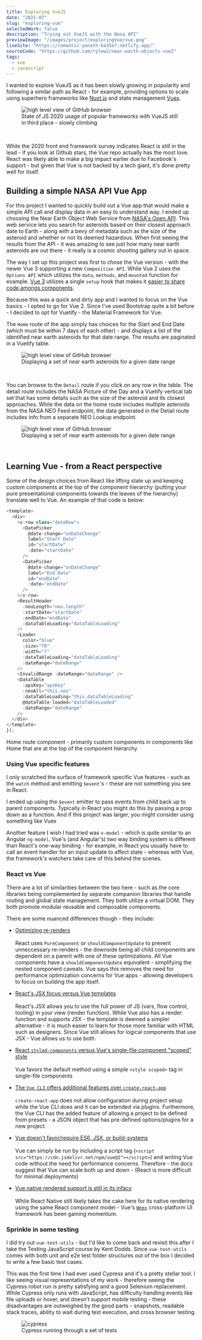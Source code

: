 ```yaml
---
title: Exploring VueJS
date: "2021-07"
slug: "exploring-vue"
selectedWork: false
description: "Trying out VueJS with the Nasa API"
previewImage: "/images/project/exploringVue/vue.png"
liveSite: "https://romantic-yonath-ba35e7.netlify.app/"
sourceCode: "https://github.com/rylew2/near-earth-objects-vue2"
tags:
  - vue
  - javascript
---
```


I wanted to explore VueJS as it has been slowly growing in popularity and following a similar path as React - for example, providing options to scale using superhero frameworks like <a href="https://nuxtjs.org/">Nuxt.js</a> and state management <a href="https://vuex.vuejs.org/">Vuex</a>.

<figure class="image">
  <Image src="/images/project/exploringVue/comparison.png" alt="high level view of GitHub browser">
  <figcaption>State of JS 2020 usage of popular frameworks with VueJS still in third place - slowly climbing</figcaption>
</figure>
<br />

While the 2020 front end framework survey indicates React is still in the lead - if you look at Github stars, the Vue repo actually has the most love. React was likely able to make a big impact earlier due to Facebook's support - but given that Vue is not backed by a tech giant, it's done pretty well for itself.

## Building a simple NASA API Vue App

For this project I wanted to quickly build out a Vue app that would make a simple API call and display data in an easy to understand way. I ended up choosing the Near Earth Object Web Service from <a href="https://api.nasa.gov/">NASA's Open API</a>. This web service lets you search for asteroids based on their closest approach date to Earth - along with a bevy of metadata such as the size of the asteroid and whether or not its deemed hazardous. When first seeing the results from the API - it was amazing to see just how many near earth asteroids are out there - it really is a cosmic shooting gallery out in space.

The way I set up this project was first to chose the Vue version - with the newer Vue 3 supporting a new `Composition API`. While Vue 2 uses the `Options API` which utilizes the `data`, `methods`, and `mounted` function for example. <a href="https://markus.oberlehner.net/blog/vue-3-composition-api-vs-options-api/">Vue 3</a> utilizes a single `setup` hook that makes it <a href="https://markus.oberlehner.net/blog/vue-3-composition-api-vs-options-api/">easier to share code amongs components</a>.

Because this was a quick and dirty app and I wanted to focus on the Vue basics - I opted to go for Vue 2. Since I've used Bootstrap quite a bit before - I decided to opt for Vuetify - the Material Framework for Vue.

The `Home` route of the app simply has choices for the Start and End Date (which must be within 7 days of each other) - and displays a list of the identified near earth asteroids for that date range. The results are paginated in a Vuetify table.

<figure class="image">
  <Image src="/images/project/exploringVue/home.png" alt="high level view of GitHub browser">
  <figcaption>Displaying a set of near earth asteroids for a given date range</figcaption>
</figure>
<br />

You can browse to the `Detail` route if you click on any row in the table. The detail route includes the NASA Picture of the Day and a Vuetify vertical tab set that has some details such as the size of the asteroid and its closest approaches. While the data on the home route includes multiple asteroids from the NASA NEO Feed endpoint, the data generated in the Detail route includes info from a separate NEO Lookup endpoint.

<figure class="image">
  <Image src="/images/project/exploringVue/detail.png" alt="high level view of GitHub browser">
  <figcaption>Displaying a set of near earth asteroids for a given date range</figcaption>
</figure>
<br />

## Learning Vue - from a React perspective

Some of the design choices from React like lifting state up and keeping custom components at the top of the component hierarchy (putting your pure presentational components towards the leaves of the hierarchy) translate well to Vue. An example of that code is below:

```js
<template>
  <div>
    <v-row class="dateRow">
      <DatePicker
        @date-change="onDateChange"
        label="Start Date"
        id="startDate"
        :date="startDate"
      />
      <DatePicker
        @date-change="onDateChange"
        label="End Date"
        id="endDate"
        :date="endDate"
      />
    </v-row>
    <ResultHeader
      :neoLength="neo.length"
      :startDate="startDate"
      :endDate="endDate"
      :dataTableLoading="dataTableLoading"
    />
    <Loader
      color="blue"
      :size="70"
      :width="7"
      :dataTableLoading="dataTableLoading"
      :dateRange="dateRange"
    />
    <InvalidRange :dateRange="dateRange" />
    <DataTable
      :apiKey="apiKey"
      :neoAll="this.neo"
      :dataTableLoading="this.dataTableLoading"
      @dataTable-loaded="dataTableLoaded"
      :dateRange="dateRange"
    />
  </div>
</template>
});
```

  <figcaption>Home route component - primarily custom components in components like Home that are at the top of the component hierarchy</figcaption>

### Using Vue specific features

I only scratched the surface of framework specific Vue features - such as the `watch` method and emitting `$event`'s - these are not something you see in React.

I ended up using the `$event` emitter to pass events from child back up to parent components. Typically in React you might do this by passing a prop down as a function. And if this project was larger, you might consider using something like Vuex

Another feature I wish I had tried was `v-model` - which is quite similar to an Angular `ng-model`. Vue's (and Angular's) two way binding system is different than React's one-way binding - for example, in React you usually have to call an event handler for an input update to affect state - whereas with Vue, the framework's watchers take care of this behind the scenes.

### React vs Vue

There are a lot of similarities between the two here - such as the core libraries being complemented by separate companion libraries that handle routing and global state management. They both utilize a virtual DOM. They both promote modular reusable and composable components.

There are some nuanced differences though - they include:

- <u>Optimizing re-renders</u> <br /><br />
  React uses `PureComponent` or `shouldComponentUpdate` to prevent unneccessary re-renders - the downside being all child components are dependent on a parent with one of these optimizations. All Vue components have a `shouldComponentUpdate` equivalent - simplifying the nested component caveats. Vue says this removes the need for performance optimization concerns for Vue apps - allowing developers to focus on building the app itself.

- <u>React's JSX focus versus Vue templates</u><br /><br />
  React's JSX allows you to use the full power of JS (vars, flow control, tooling) in your view (render function). While Vue also has a render function and supports JSX - the template is deemed a simpler alternative - it is much easier to learn for those more familiar with HTML such as designers. Since Vue still allows for logical components that use JSX - Vue allows us to use both.

- <u>React `styled-components` versus Vue's single-file component "scoped" style</u><br /><br />
  Vue favors the default method using a simple `<style scoped>` tag in single-file components

- <u>The `Vue CLI` offers additional features over `create-react-app`</u><br /><br />
  `create-react-app` does not allow configuration during project setup while the Vue CLI does and it can be extended via plugins. Furthermore, the Vue CLI has the added feature of allowing a project to be defined from presets - a JSON object that has pre-defined options/plugins for a new project.

- <u>Vue doesn't favor/require ES6, JSX, or build-systems</u><br /><br />
  Vue can simply be run by including a script tag (`<script src="https://cdn.jsdelivr.net/npm/vue@2"></script>`) and writing Vue code without the need for performance concerns. 
  Therefore - the docs suggest that Vue can scale both up and down - (React is more difficult for minimal deployments)

- <u>Vue native rendered support is still in its infacy</u><br /><br />
  While React Native still likely takes the cake here for its native rendering using the same React component model - Vue's <a href="https://github.com/alibaba/weex">`Weex`</a> cross-platform UI framework has been gaining momentum.

### Sprinkle in some testing

I did try out `vue-test-utils` - but I'd like to come back and revisit this after I take the Testing JavaScript course by Kent Dodds. Since `vue-test-utils` comes with both unit and e2e test folder structures out of the box I decided to write a few basic test cases.

This was the first time I had ever used Cypress and it's a pretty stellar tool. I like seeing visual representations of my work - therefore seeing the Cypress robot run is pretty satisfying and a good Selenium replacement. While Cypress only runs with JavaScript, has difficulty handling events like file uploads or hover, and doesn't support mobile testing - these disadvantages are outweighed by the good parts - snapshots, readable stack traces, ability to wait during test execution, and cross browser testing.

<figure class="image">
  <Image src="/images/project/exploringVue/cypress.png" alt="cypress">
  <figcaption>Cypress running through a set of tests</figcaption>
</figure>
